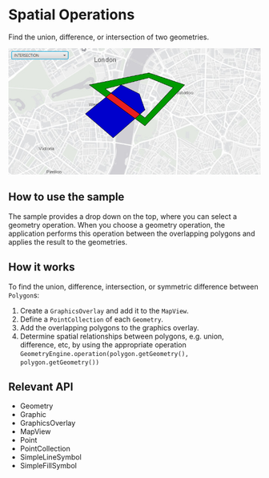 # Spatial Operations

Find the union, difference, or intersection of two geometries.

![](SpatialOperations.png)

## How to use the sample

The sample provides a drop down on the top, where you can select a geometry operation. When you choose a geometry 
operation, the application performs this operation between the overlapping polygons and applies the result to the 
geometries.

## How it works

To find the union, difference, intersection, or symmetric difference between `Polygon`s:


1.  Create a `GraphicsOverlay` and add it to the `MapView`.
2.  Define a `PointCollection` of each `Geometry`.
3.  Add the overlapping polygons to the graphics overlay.
4.  Determine spatial relationships between polygons, e.g. union, difference, etc, by using the appropriate operation `GeometryEngine.operation(polygon.getGeometry(), polygon.getGeometry())`


## Relevant API

*   Geometry
*   Graphic
*   GraphicsOverlay
*   MapView
*   Point
*   PointCollection
*   SimpleLineSymbol
*   SimpleFillSymbol

